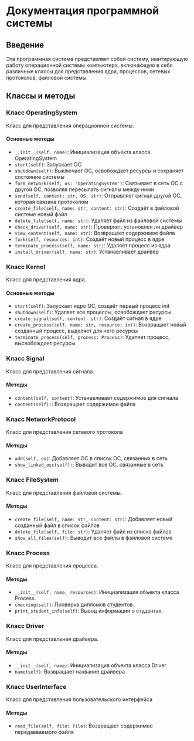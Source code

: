 # Документация программной системы

## Введение

Эта программная система представляет собой систему, имитирующую работу операционной системы компьютера, 
включающую в себя различные классы для представления ядра, процессов, сетевых протоколов, файловой системы.

## Классы и методы

### Класс OperatingSystem

Класс для представления операционной системы.

#### Основные методы

- `__init__(self, name)`: Инициализация объекта класса OperatingSystem
- `start(self)`: Запускает ОС
- `shutdown(self)`: Выключает ОС, освобождает ресурсы и сохраняет состояние системы
- `form_network(self, os: 'OperatingSystem')`: Связывает в сеть ОС с другой ОС, позволяя пересылать сигналы между ними
- `send(self, content: str, OS: str)`: Отправляет сигнал другой ОС, которая связана протоколом
- `create_file(self, name: str, content: str)`: Создаёт в файловой системе новый файл
- `delete_file(self, name: str)`: Удаляет файл из файловой системы
- `check_driver(self, name: str)`: Проверяет, установлен ли драйвер
- `view_content(self, name: str)`: Возвращает содержимое файла 
- `fork(self, resources: int)`: Создаёт новый процесс в ядре
- `terminate_process(self, name: str)`: Удаляет процесс из ядра
- `install_driver(self, name: str)`: Устанавливает драйвер

### Класс Kernel

Класс для представления ядра.

#### Основные методы

- `start(self)`: Запускает ядро ОС, создаёт первый процесс init
- `shutdown(self)`: Удаляет все процессы, освобождает ресурсы
- `create_signal(self, content: str)`: Создаёт сигнал в ядре 
- `create_process(self, name: str, resource: int)`: Возвращает новый созданный процесс, выделяет для него ресурсы
- `terminate_process(self, process: Process)`: Удаляет процесс, высвобождает ресурсы

### Класс Signal

Класс для представления сигнала.

#### Методы

- `content(self, content)`: Устанавливает содержимое для сигнала
- `content(self):`: Возвращает содержимое файла

### Класс NetworkProtocol

Класс для представления сетевого протокола

#### Методы

- `add(self, os)`: Добавляет ОС в список ОС, связанных в сеть
- `show_linked_osc(self):`: Выводит все ОС, связанные в сеть

### Класс FileSystem

Класс для представления файловой системы.

#### Методы

- `create_file(self, name: str, content: str)`: Добавляет новый созданный файл в список файлов
- `delete_file(self, file: str)`: Удаляет файл из списка файлов
- `show_all_files(self)`: Выводит все файлы в файловой системе

### Класс Process

Класс для представления процесса.

#### Методы

- `__init__(self, name, resources)`: Инициализация объекта класса Process.
- `checking(self)`: Проверка дипломов студентов.
- `print_student_info(self)`: Вывод информации о студентах.

### Класс Driver

Класс для представления драйвера.   

#### Методы

- `__init__(self, name)`: Инициализация объекта класса Driver.
- `name(self)`: Возвращает название драйвера

### Класс UserInterface

Класс для представления пользовательского интерфейса

#### Методы

- `read_file(self, file: File)`: Возвращает содержимое передавваемого файла

